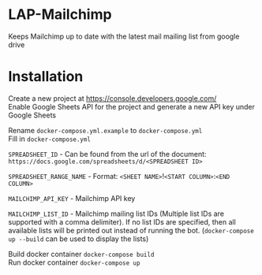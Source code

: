 # LAP-Mailchimp
Keeps Mailchimp up to date with the latest mail mailing list from google drive

# Installation
Create a new project at https://console.developers.google.com/<br>
Enable Google Sheets API for the project and generate a new API key under Google Sheets<br>

Rename ```docker-compose.yml.example``` to ```docker-compose.yml```<br>
Fill in ```docker-compose.yml```

`SPREADSHEET_ID` - Can be found from the url of the document:
`https://docs.google.com/spreadsheets/d/<SPREADSHEET ID>`

`SPREADSHEET_RANGE_NAME` - Format: `<SHEET NAME>`!`<START COLUMN>`:`<END COLUMN>`<br>

`MAILCHIMP_API_KEY` - Mailchimp API key

`MAILCHIMP_LIST_ID` - Mailchimp mailing list IDs (Multiple list IDs are supported with a comma delimiter). If no list IDs are specified, then all available lists will be printed out instead of running the bot. (`docker-compose up --build` can be used to display the lists)

Build docker container ```docker-compose build```<br>
Run docker container ```docker-compose up```